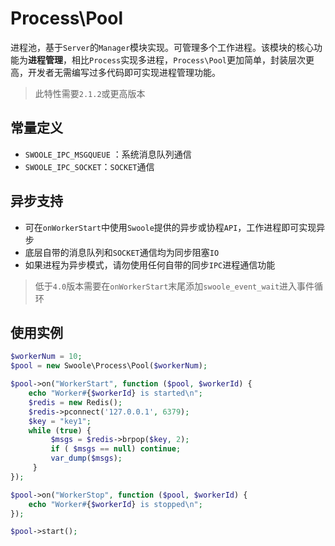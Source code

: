 # Process\Pool

进程池，基于`Server`的`Manager`模块实现。可管理多个工作进程。该模块的核心功能为**进程管理**，相比`Process`实现多进程，`Process\Pool`更加简单，封装层次更高，开发者无需编写过多代码即可实现进程管理功能。

> 此特性需要`2.1.2`或更高版本

常量定义
----
* `SWOOLE_IPC_MSGQUEUE` ：系统消息队列通信
* `SWOOLE_IPC_SOCKET`：`SOCKET`通信

异步支持
----
* 可在`onWorkerStart`中使用`Swoole`提供的异步或协程`API`，工作进程即可实现异步
* 底层自带的消息队列和`SOCKET`通信均为同步阻塞`IO`
* 如果进程为异步模式，请勿使用任何自带的同步`IPC`进程通信功能

> 低于`4.0`版本需要在`onWorkerStart`末尾添加`swoole_event_wait`进入事件循环

使用实例
----
```php
$workerNum = 10;
$pool = new Swoole\Process\Pool($workerNum);

$pool->on("WorkerStart", function ($pool, $workerId) {
    echo "Worker#{$workerId} is started\n";
    $redis = new Redis();
    $redis->pconnect('127.0.0.1', 6379);
    $key = "key1";
    while (true) {
         $msgs = $redis->brpop($key, 2);
         if ( $msgs == null) continue;
         var_dump($msgs);
     }
});

$pool->on("WorkerStop", function ($pool, $workerId) {
    echo "Worker#{$workerId} is stopped\n";
});

$pool->start();
```